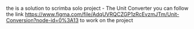 the is a solution to scrimba solo project - The Unit Converter
you can follow the link https://www.figma.com/file/AdqUVRQCZGP1zRcEvzmJTm/Unit-Conversion?node-id=0%3A13 to work on the project